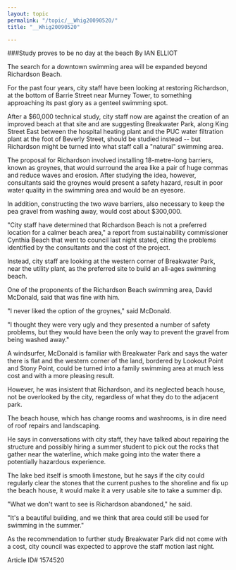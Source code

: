 ```yaml
---
layout: topic
permalink: "/topic/__Whig20090520/"
title: "__Whig20090520"

---
```


###Study proves to be no day at the beach
By IAN ELLIOT



The search for a downtown swimming area will be expanded beyond Richardson Beach.

For the past four years, city staff have been looking at restoring Richardson, at the bottom of Barrie Street near Murney Tower, to something approaching its past glory as a genteel swimming spot.

After a $60,000 technical study, city staff now are against the creation of an improved beach at that site and are suggesting Breakwater Park, along King Street East between the hospital heating plant and the PUC water filtration plant at the foot of Beverly Street, should be studied instead -- but Richardson might be turned into what staff call a "natural" swimming area.

The proposal for Richardson involved installing 18-metre-long barriers, known as groynes, that would surround the area like a pair of huge commas and reduce waves and erosion. After studying the idea, however, consultants said the groynes would present a safety hazard, result in poor water quality in the swimming area and would be an eyesore.

In addition, constructing the two wave barriers, also necessary to keep the pea gravel from washing away, would cost about $300,000.

"City staff have determined that Richardson Beach is not a preferred location for a calmer beach area," a report from sustainability commissioner Cynthia Beach that went to council last night stated, citing the problems identified by the consultants and the cost of the project.

Instead, city staff are looking at the western corner of Breakwater Park, near the utility plant, as the preferred site to build an all-ages swimming beach.

One of the proponents of the Richardson Beach swimming area, David McDonald, said that was fine with him.

"I never liked the option of the groynes," said McDonald.

"I thought they were very ugly and they presented a number of safety problems, but they would have been the only way to prevent the gravel from being washed away."

A windsurfer, McDonald is familiar with Breakwater Park and says the water there is flat and the western corner of the land, bordered by Lookout Point and Stony Point, could be turned into a family swimming area at much less cost and with a more pleasing result.

However, he was insistent that Richardson, and its neglected beach house, not be overlooked by the city, regardless of what they do to the adjacent park.

The beach house, which has change rooms and washrooms, is in dire need of roof repairs and landscaping.

He says in conversations with city staff, they have talked about repairing the structure and possibly hiring a summer student to pick out the rocks that gather near the waterline, which make going into the water there a potentially hazardous experience.

The lake bed itself is smooth limestone, but he says if the city could regularly clear the stones that the current pushes to the shoreline and fix up the beach house, it would make it a very usable site to take a summer dip.

"What we don't want to see is Richardson abandoned," he said.

"It's a beautiful building, and we think that area could still be used for swimming in the summer."

As the recommendation to further study Breakwater Park did not come with a cost, city council was expected to approve the staff motion last night.



Article ID# 1574520

